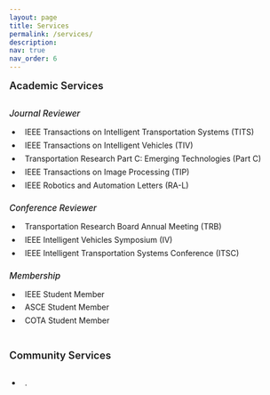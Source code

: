 ```yaml
---
layout: page
title: Services
permalink: /services/
description: 
nav: true
nav_order: 6
---
```


<style>
/* 基础样式 */
.services-container {
  margin-bottom: 20px;
}

.services-list {
  list-style-type: disc;
  padding-left: 1.5em;
}

.services-list li {
  position: relative;
  padding-left: 0.5em;
  margin-bottom: 0.3em;
  padding-bottom: 0.2em;
  border-bottom: none;
}

.services-list li:last-child {
  border-bottom: none;
}

/* 移除悬停效果 */
.services-list li:hover {
  background-color: transparent;
  padding-left: 0.5em;
  border-radius: 0;
}

/* 图标样式 */
.services-list li:before {
  content: none;
}

.academic-services li:before {
  content: none;
}

.community-services li:before {
  content: none;
}

.services-list li:hover:before {
  transform: none;
}

/* 标题样式 */
h4 {
  position: relative;
  padding-bottom: 10px;
  margin-bottom: 20px;
  margin-top: 40px;
  color: var(--global-text-color);
  font-size: 1.3em;
  font-weight: 600;
}

h4:first-of-type {
  margin-top: 0;
}

h4:after {
  content: "";
  position: absolute;
  bottom: 0;
  left: 0;
  width: 50px;
  height: 3px;
  background: linear-gradient(to right, var(--global-theme-color), rgba(var(--global-theme-color-rgb), 0.5));
  border-radius: 3px;
}

h5 {
  margin-top: 20px;
  margin-bottom: 15px;
  color: var(--global-text-color);
  font-size: 1.1em;
  font-weight: 500;
}

/* 服务类型标签 */
.service-type {
  display: inline-block;
  font-size: 0.75em;
  padding: 2px 8px;
  margin-right: 8px;
  border-radius: 12px;
  vertical-align: middle;
}

.reviewer {
  background-color: rgba(33, 150, 243, 0.1);
  color: rgba(33, 150, 243, 0.8);
  border: 1px solid rgba(33, 150, 243, 0.2);
}

.member {
  background-color: rgba(76, 175, 80, 0.1);
  color: rgba(76, 175, 80, 0.8);
  border: 1px solid rgba(76, 175, 80, 0.2);
}

/* 响应式调整 */
@media (max-width: 768px) {
  .services-list li {
    padding-left: 2em;
    padding-bottom: 0.8em;
    margin-bottom: 0.8em;
  }
  
  .services-list li:hover {
    padding-left: 2.2em;
  }
}
</style>

<h4 style="text-align: left;">Academic Services</h4>

<div class="services-container">
  <h5 style="text-align: left;">Journal Reviewer</h5>
  <ul class="services-list academic-services">
    <li>IEEE Transactions on Intelligent Transportation Systems (TITS)</li>
    <li>IEEE Transactions on Intelligent Vehicles (TIV)</li>
    <li>Transportation Research Part C: Emerging Technologies (Part C)</li>
    <li>IEEE Transactions on Image Processing (TIP)</li>
    <li>IEEE Robotics and Automation Letters (RA-L)</li>
  </ul>
</div>

<div class="services-container">
  <h5 style="text-align: left;">Conference Reviewer</h5>
  <ul class="services-list academic-services">
    <li>Transportation Research Board Annual Meeting (TRB)</li>
    <li>IEEE Intelligent Vehicles Symposium (IV)</li>
    <li>IEEE Intelligent Transportation Systems Conference (ITSC)</li>
  </ul>
</div>

<div class="services-container">
  <h5 style="text-align: left;">Membership</h5>
  <ul class="services-list academic-services">
    <li>IEEE Student Member</li>
    <li>ASCE Student Member</li>
    <li>COTA Student Member</li>
  </ul>
</div>

<h4 style="text-align: left;">Community Services</h4>

<div class="services-container">
  <ul class="services-list community-services">
    <li>.</li>
  </ul>
</div> 